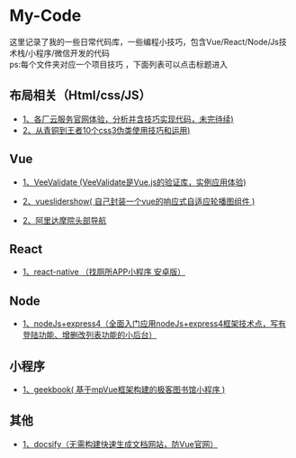 # My-Code

这里记录了我的一些日常代码库，一些编程小技巧，包含Vue/React/Node/Js技术栈/小程序/微信开发的代码  
ps:每个文件夹对应一个项目技巧 ，下面列表可以点击标题进入  

## 布局相关（Html/css/JS）  
* [1、各厂云服务官网体验，分析并含技巧实现代码，未完待续)]()  
* [2、从青铜到王者10个css3伪类使用技巧和运用)](https://github.com/HongqingCao/My-Code/tree/master/Pseudo-classes)  

## Vue  

* [1、VeeValidate (VeeValidate是Vue.js的验证库，实例应用体验)](https://github.com/HongqingCao/My-Code/tree/master/VeeValidate)  
   
* [2、vueslidershow( 自己封装一个vue的响应式自适应轮播图组件 )](https://github.com/HongqingCao/My-Code/tree/master/VueSliderShow)  

* [2、阿里达摩院头部导航](https://github.com/HongqingCao/My-Code/tree/master/damopotal)  
 
  
## React  

* [1、react-native （找厕所APP小程序 安卓版）](https://github.com/HongqingCao/My-Code/tree/master/Toilet-React-native)  

  
 
## Node  
*  [1、nodeJs+express4（全面入门应用nodeJs+express4框架技术点，写有登陆功能、增删改列表功能的小后台）](https://github.com/HongqingCao/My-Code/tree/master/Node-Express4)   

## 小程序  
* [1、geekbook( 基于mpVue框架构建的极客图书馆小程序 )](https://github.com/HongqingCao/My-Code/tree/master/geekbook)  
 
  
## 其他  

*  [1、docsify（无需构建快速生成文档网站，防Vue官网）](https://github.com/HongqingCao/My-Code/tree/master/Node-Express4)   


